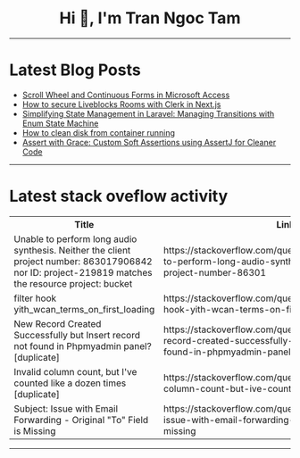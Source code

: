 <h1 align="center">Hi 👋, I'm Tran Ngoc Tam</h1>

---

# Latest Blog Posts 
<!-- BLOG-POST-LIST:START -->
- [Scroll Wheel and Continuous Forms in Microsoft Access](https://dev.to/richardrost/scroll-wheel-and-continuous-forms-in-microsoft-access-1bc9)
- [How to secure Liveblocks Rooms with Clerk in Next.js](https://dev.to/clerk/how-to-secure-liveblocks-rooms-with-clerk-in-nextjs-58oo)
- [Simplifying State Management in Laravel: Managing Transitions with Enum State Machine](https://dev.to/theshreif/simplifying-state-management-in-laravel-managing-transitions-with-enum-state-machine-164o)
- [How to clean disk from container running](https://dev.to/panupongdeve/how-to-clean-disk-from-container-running-1of5)
- [Assert with Grace: Custom Soft Assertions using AssertJ for Cleaner Code](https://dev.to/eliasnogueira/assert-with-grace-custom-soft-assertions-using-assertj-for-cleaner-code-3nj3)
<!-- BLOG-POST-LIST:END -->

---

# Latest stack oveflow activity
<table>
  <tr><th>Title</th><th>Link</th></tr>
  <!-- STACKOVERFLOW:START --><tr><td>Unable to perform long audio synthesis. Neither the client project number: 863017906842 nor ID: project-219819 matches the resource project: bucket</td><td>https://stackoverflow.com/questions/79205016/unable-to-perform-long-audio-synthesis-neither-the-client-project-number-86301</td></tr><tr><td>filter hook yith_wcan_terms_on_first_loading</td><td>https://stackoverflow.com/questions/79204962/filter-hook-yith-wcan-terms-on-first-loading</td></tr><tr><td>New Record Created Successfully but Insert record not found in Phpmyadmin panel? [duplicate]</td><td>https://stackoverflow.com/questions/79204782/new-record-created-successfully-but-insert-record-not-found-in-phpmyadmin-panel</td></tr><tr><td>Invalid column count, but I&#39;ve counted like a dozen times [duplicate]</td><td>https://stackoverflow.com/questions/79204768/invalid-column-count-but-ive-counted-like-a-dozen-times</td></tr><tr><td>Subject: Issue with Email Forwarding - Original &quot;To&quot; Field is Missing</td><td>https://stackoverflow.com/questions/79204707/subject-issue-with-email-forwarding-original-to-field-is-missing</td></tr><!-- STACKOVERFLOW:END -->
</table>

---


